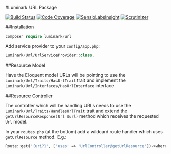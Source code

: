 #Luminark URL Package

[![Build Status](https://img.shields.io/travis/luminark/url.svg?style=flat-square)](https://travis-ci.org/luminark/url)
[![Code Coverage](https://img.shields.io/codecov/c/github/luminark/url.svg?style=flat-square)](https://codecov.io/github/luminark/url)
[![SensioLabsInsight](https://img.shields.io/sensiolabs/i/a4587eb2-b09b-4259-9a19-3e39a11d75ab.svg?style=flat-square)](https://insight.sensiolabs.com/projects/a4587eb2-b09b-4259-9a19-3e39a11d75ab)
[![Scrutinizer](https://img.shields.io/scrutinizer/g/luminark/url.svg)](https://scrutinizer-ci.com/g/luminark/url)

##Installation

```php
composer require luminark/url
```

Add service provider to your `config/app.php`:

```php
Luminark/Url/UrlServiceProvider::class,
```

##Resource Model

Have the Eloquent model URLs will be pointing to use the `Luminark/Url/Traits/HasUrlTrait` trait and implement the `Luminark/Url/Interfaces/HasUrlInterface` interface.

##Resource Controller

The controller which will be handling URLs needs to use the `Luminark/Url/Traits/HandlesUrlTrait` trait and extend the `getUrlResourceResponse(Url $url)` method which receives the requested `Url` model.

In your `routes.php` (at the bottom) add a wildcard route handler which uses `getUrlResource` method. E.g.:

```php
Route::get('{uri?}', ['uses' => 'UrlController@getUrlResource'])->where('uri', '.*');
```
